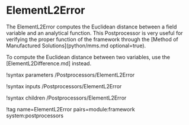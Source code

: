 # ElementL2Error

The ElementL2Error computes the Euclidean distance between a field variable and an analytical function. This Postprocessor
is very useful for verifying the proper function of the framework through the [Method of Manufactured Solutions](python/mms.md optional=true).

To compute the Euclidean distance between two variables, use the [ElementL2Difference.md] instead.

!syntax parameters /Postprocessors/ElementL2Error

!syntax inputs /Postprocessors/ElementL2Error

!syntax children /Postprocessors/ElementL2Error

!tag name=ElementL2Error pairs=module:framework system:postprocessors
